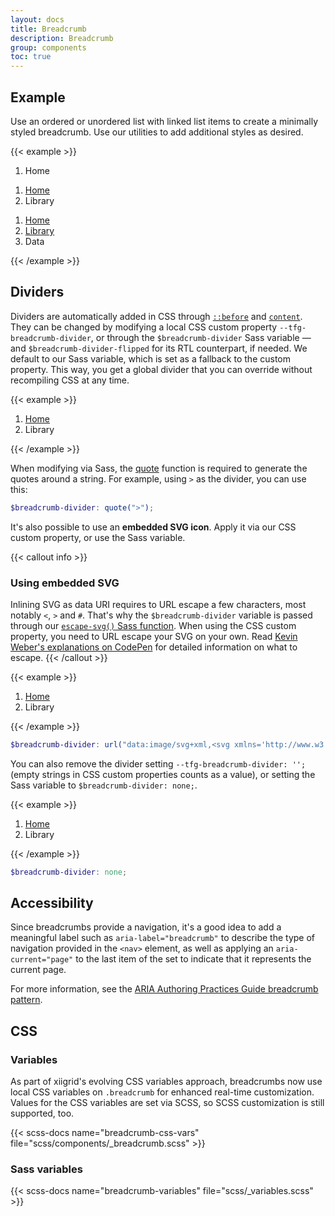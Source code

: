 ```yaml
---
layout: docs
title: Breadcrumb
description: Breadcrumb
group: components
toc: true
---
```


## Example

Use an ordered or unordered list with linked list items to create a minimally styled breadcrumb. Use our utilities to add additional styles as desired.

{{< example >}}
<nav aria-label="breadcrumb">
  <ol class="breadcrumb">
    <li class="item active" aria-current="page">Home</li>
  </ol>
</nav>

<nav aria-label="breadcrumb">
  <ol class="breadcrumb">
    <li class="item"><a href="#">Home</a></li>
    <li class="item active" aria-current="page">Library</li>
  </ol>
</nav>

<nav aria-label="breadcrumb">
  <ol class="breadcrumb">
    <li class="item"><a href="#">Home</a></li>
    <li class="item"><a href="#">Library</a></li>
    <li class="item active" aria-current="page">Data</li>
  </ol>
</nav>
{{< /example >}}

## Dividers

Dividers are automatically added in CSS through [`::before`](https://developer.mozilla.org/en-US/docs/Web/CSS/::before) and [`content`](https://developer.mozilla.org/en-US/docs/Web/CSS/content). They can be changed by modifying a local CSS custom property `--tfg-breadcrumb-divider`, or through the `$breadcrumb-divider` Sass variable — and `$breadcrumb-divider-flipped` for its RTL counterpart, if needed. We default to our Sass variable, which is set as a fallback to the custom property. This way, you get a global divider that you can override without recompiling CSS at any time.

{{< example >}}
<nav style="--tfg-breadcrumb-divider: '>';" aria-label="breadcrumb">
  <ol class="breadcrumb">
    <li class="item"><a href="#">Home</a></li>
    <li class="item active" aria-current="page">Library</li>
  </ol>
</nav>
{{< /example >}}

When modifying via Sass, the [quote](https://sass-lang.com/documentation/modules/string#quote) function is required to generate the quotes around a string. For example, using `>` as the divider, you can use this:

```scss
$breadcrumb-divider: quote(">");
```

It's also possible to use an **embedded SVG icon**. Apply it via our CSS custom property, or use the Sass variable.


{{< callout info >}}
### Using embedded SVG

Inlining SVG as data URI requires to URL escape a few characters, most notably `<`, `>` and `#`. That's why the `$breadcrumb-divider` variable is passed through our [`escape-svg()` Sass function](). When using the CSS custom property, you need to URL escape your SVG on your own. Read [Kevin Weber's explanations on CodePen](https://codepen.io/kevinweber/pen/dXWoRw ) for detailed information on what to escape.
{{< /callout >}}

{{< example >}}
<nav style="--tfg-breadcrumb-divider: url(&#34;data:image/svg+xml,%3Csvg xmlns='http://www.w3.org/2000/svg' width='8' height='8'%3E%3Cpath d='M2.5 0L1 1.5 3.5 4 1 6.5 2.5 8l4-4-4-4z' fill='%236c757d'/%3E%3C/svg%3E&#34;);" aria-label="breadcrumb">
  <ol class="breadcrumb">
    <li class="item"><a href="#">Home</a></li>
    <li class="item active" aria-current="page">Library</li>
  </ol>
</nav>
{{< /example >}}

```scss
$breadcrumb-divider: url("data:image/svg+xml,<svg xmlns='http://www.w3.org/2000/svg' width='8' height='8'><path d='M2.5 0L1 1.5 3.5 4 1 6.5 2.5 8l4-4-4-4z' fill='#{$breadcrumb-divider-color}'/></svg>");
```

You can also remove the divider setting `--tfg-breadcrumb-divider: '';` (empty strings in CSS custom properties counts as a value), or setting the Sass variable to `$breadcrumb-divider: none;`.

{{< example >}}
<nav style="--tfg-breadcrumb-divider: '';" aria-label="breadcrumb">
  <ol class="breadcrumb">
    <li class="item"><a href="#">Home</a></li>
    <li class="item active" aria-current="page">Library</li>
  </ol>
</nav>
{{< /example >}}


```scss
$breadcrumb-divider: none;
```

## Accessibility

Since breadcrumbs provide a navigation, it's a good idea to add a meaningful label such as `aria-label="breadcrumb"` to describe the type of navigation provided in the `<nav>` element, as well as applying an `aria-current="page"` to the last item of the set to indicate that it represents the current page.

For more information, see the [ARIA Authoring Practices Guide breadcrumb pattern](https://www.w3.org/WAI/ARIA/apg/patterns/breadcrumb/).

## CSS

### Variables

As part of xiigrid's evolving CSS variables approach, breadcrumbs now use local CSS variables on `.breadcrumb` for enhanced real-time customization. Values for the CSS variables are set via SCSS, so SCSS customization is still supported, too.

{{< scss-docs name="breadcrumb-css-vars" file="scss/components/_breadcrumb.scss" >}}

### Sass variables

{{< scss-docs name="breadcrumb-variables" file="scss/_variables.scss" >}}
